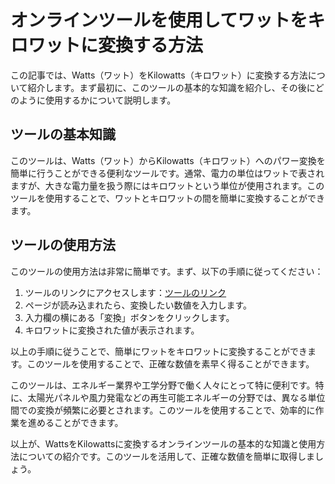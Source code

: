 オンラインツールを使用してワットをキロワットに変換する方法
=============================

この記事では、Watts（ワット）をKilowatts（キロワット）に変換する方法について紹介します。まず最初に、このツールの基本的な知識を紹介し、その後にどのように使用するかについて説明します。

ツールの基本知識
--------

このツールは、Watts（ワット）からKilowatts（キロワット）へのパワー変換を簡単に行うことができる便利なツールです。通常、電力の単位はワットで表されますが、大きな電力量を扱う際にはキロワットという単位が使用されます。このツールを使用することで、ワットとキロワットの間を簡単に変換することができます。

ツールの使用方法
--------

このツールの使用方法は非常に簡単です。まず、以下の手順に従ってください：

1. ツールのリンクにアクセスします：[ツールのリンク](https://www.onlinecalculatorsfree.com/ja/convert/watts-to-kilowatts.html)
2. ページが読み込まれたら、変換したい数値を入力します。
3. 入力欄の横にある「変換」ボタンをクリックします。
4. キロワットに変換された値が表示されます。

以上の手順に従うことで、簡単にワットをキロワットに変換することができます。このツールを使用することで、正確な数値を素早く得ることができます。

このツールは、エネルギー業界や工学分野で働く人々にとって特に便利です。特に、太陽光パネルや風力発電などの再生可能エネルギーの分野では、異なる単位間での変換が頻繁に必要とされます。このツールを使用することで、効率的に作業を進めることができます。

以上が、WattsをKilowattsに変換するオンラインツールの基本的な知識と使用方法についての紹介です。このツールを活用して、正確な数値を簡単に取得しましょう。